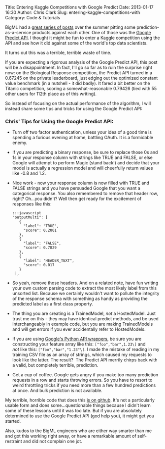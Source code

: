 Title: Entering Kaggle Competitions with Google Predict
Date: 2013-01-17 16:30
Author: Chris Clark
Slug: entering-kaggle-competitions-with
Category: Code & Tutorials

BigML had a [great series of
posts](http://blog.bigml.com/2013/01/04/machine-learning-throwdown-the-reckoning/)
over the summer pitting some prediction-as-a-service products against
each other. One of those was the [Google Predict
API](https://developers.google.com/prediction/). I thought it might be
fun to enter a Kaggle competition using the API and see how it did
against some of the world's top data scientists.  
  
It turns out this was a terrible, terrible waste of time.  
  
If you are expecting a rigorous analysis of the Google Predict API, this
post will be a disappointment. In fact, I'll go so far as to ruin the
surprise right now: on the Biological Response competition, the Predict
API turned in a 0.67245 on the private leaderboard, just edging out the
optimized constant value benchmark (in a nutshell - it did badly). It
fared a bit better on the Titanic competition, scoring a
somewhat-reasonable 0.79426 (tied with 55 other users for 112th place as
of this writing).  
  
So instead of focusing on the actual performance of the algorithm, I
will instead share some tips and tricks for using the Google Predict
API:  

### Chris' Tips for Using the Google Predict API:

-   Turn off two factor authentication, unless your idea of a good time
    is spending a furious evening at home, battling OAuth. It is a
    formidable enemy.
-   If you are predicting a binary response, be sure to replace those 0s
    and 1s in your response column with strings like TRUE and FALSE, or
    else Google will attempt to perform Magic (stand back!) and decide
    that your model is actually a regression model and will cheerfully
    return values like -0.8 and 1.2.
-   Nice work - now your response column is now filled with TRUE and
    FALSE strings and you have persuaded Google that you want a
    categorical response. You also remembered to remove that header row,
    right? Oh...you didn't? Well then get ready for the excitement of
    responses like this:

        :::javascript
        "outputMulti": [
           {
             "label": "TRUE",
             "score": 0.2001
           },
           {
             "label": "FALSE",
             "score": 0.7829
           },
           {
             "label": "HEADER_TEXT",
             "score": 0.017
           }
         ],

-   So yeah, remove those headers. And on a related note, have fun
    writing your own custom parsing code to extract the most likely
    label from this unsorted list. Because we certainly wouldn't want to
    pollute the integrity of the response schema with something as handy
    as providing the predicted label as a first class property.
-   The thing you are creating is a TrainedModel, *not* a HostedModel.
    Just trust me on this - they may have identical predict methods, and
    be used interchangeably in example code, but you are making
    TrainedModels and will get errors if you ever accidentally refer
    to HostedModels.
-   If you are using [Google's Python API
    wrappers](http://code.google.com/p/google-api-python-client/), be
    sure you are constructing your feature array like this:
    ``["foo","bar",1.23\]``
    and *not* like this:
    ``["foo","bar","1.23"\]``. I made the mistake of reading in my
    training CSV file as an array of strings, which caused my requests
    to look like the latter. The result?  The Predict API merrily
    chirps back with a valid, but completely terrible, prediction.
-   Get a cup of coffee. Google gets angry if you make too many
    prediction requests in a row and starts throwing errors. So you have
    to resort to weird throttling tricks if you need more than a few
    hundred predictions at once. And bulk prediction is not available.

My terrible, horrible code that does this [is on
github](https://github.com/chrisclark/GooglePredictForKaggle). It's not
a particularly usable form and does some...questionable things because I
didn't learn some of these lessons until it was too late. But if you are
absolutely determined to use the Google Predict API (god help you), it
might get you started.

Also, kudos to the BigML engineers who are either way smarter than me
and got this working right away, or have a remarkable amount of
self-restraint and did not complain one jot.
